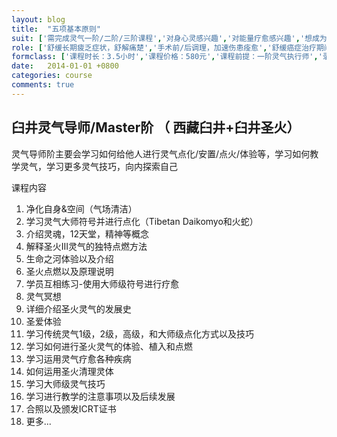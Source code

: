 ```yaml
---
layout: blog
title:  "五项基本原则"
suit: ['需完成灵气一阶/二阶/三阶课程','对身心灵感兴趣','对能量疗愈感兴趣','想成为职业灵气师或疗愈师','灵气不受年龄，宗教限制，任何人都可学习','更多...']
role: ['舒缓长期疲乏症状，舒解痛楚','手术前/后调理，加速伤患痊愈','舒缓癌症治疗期间的身心不适','舒缓女性经前综合症状','改善皮肤素质，改善手脚冰冷','减轻积存身体的负面能量','改善睡眠质量、减轻神经紧张','减轻内心痛楚、烦躁不安、恐惧感','疗愈关节炎','缓解头痛、偏头痛','增强自觉、直觉与内在洞察力','促进个人成长、提升灵性修为','水晶阵成愿，包括感情/事业/学业/财富/灵性等主题']
formclass: ['课程时长：3.5小时','课程价格：580元','课程前提：一阶灵气执行师','录播课程，随时报名']
date:   2014-01-01 +0800
categories: course
comments: true
---
```


<h2>臼井灵气导师/Master阶 （ 西藏臼井+臼井圣火）</h2>
<p>
灵气导师阶主要会学习如何给他人进行灵气点化/安置/点火/体验等，学习如何教学灵气，学习更多灵气技巧，向内探索自己
</p>

课程内容

1. 净化自身&空间（气场清洁）
2. 学习灵气大师符号并进行点化（Tibetan Daikomyo和火蛇）
3. 介绍灵魂，12天堂，精神等概念
4. 解释圣火III灵气的独特点燃方法
5. 生命之河体验以及介绍
6. 圣火点燃以及原理说明
7. 学员互相练习-使用大师级符号进行疗愈
8. 灵气冥想
9. 详细介绍圣火灵气的发展史
10. 圣爱体验
11. 学习传统灵气1级，2级，高级，和大师级点化方式以及技巧
12. 学习如何进行圣火灵气的体验、植入和点燃
13. 学习运用灵气疗愈各种疾病
14. 如何运用圣火清理灵体
15. 学习大师级灵气技巧
16. 学习进行教学的注意事项以及后续发展
17. 合照以及颁发ICRT证书
18. 更多...